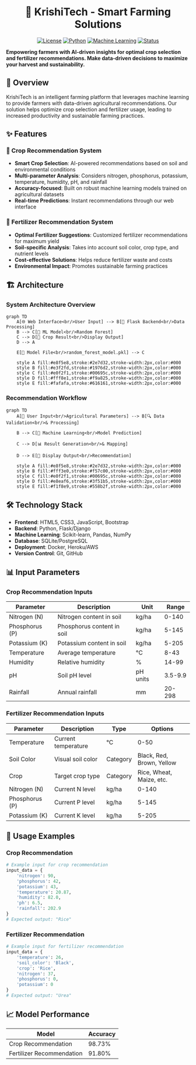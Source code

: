 <div align="center">
  <h1>🌾 KrishiTech - Smart Farming Solutions</h1>
</div>




<div align="center">
  

[![License](https://img.shields.io/badge/License-MIT-blue.svg)](LICENSE)
[![Python](https://img.shields.io/badge/Python-3.8+-green.svg)](https://python.org)
[![Machine Learning](https://img.shields.io/badge/ML-TensorFlow-orange.svg)](https://tensorflow.org)
[![Status](https://img.shields.io/badge/Status-Active-success.svg)]()

</div>

**Empowering farmers with AI-driven insights for optimal crop selection and fertilizer recommendations. Make data-driven decisions to maximize your harvest and sustainability.**




## 🚀 Overview

KrishiTech is an intelligent farming platform that leverages machine learning to provide farmers with data-driven agricultural recommendations. Our solution helps optimize crop selection and fertilizer usage, leading to increased productivity and sustainable farming practices.

## ✨ Features

### 🌱 Crop Recommendation System
- **Smart Crop Selection**: AI-powered recommendations based on soil and environmental conditions
- **Multi-parameter Analysis**: Considers nitrogen, phosphorus, potassium, temperature, humidity, pH, and rainfall
- **Accuracy-focused**: Built on robust machine learning models trained on agricultural datasets
- **Real-time Predictions**: Instant recommendations through our web interface

### 🧪 Fertilizer Recommendation System
- **Optimal Fertilizer Suggestions**: Customized fertilizer recommendations for maximum yield
- **Soil-specific Analysis**: Takes into account soil color, crop type, and nutrient levels
- **Cost-effective Solutions**: Helps reduce fertilizer waste and costs
- **Environmental Impact**: Promotes sustainable farming practices

## 🏗️ Architecture

### System Architecture Overview

```mermaid
graph TD
    A[🌐 Web Interface<br/>User Input] --> B[🔧 Flask Backend<br/>Data Processing]
    B --> C[🤖 ML Model<br/>Random Forest]
    C --> D[🌱 Crop Result<br/>Display Output]
    D --> A
    
    E[💾 Model File<br/>random_forest_model.pkl] --> C
    
    style A fill:#e8f5e8,stroke:#2e7d32,stroke-width:2px,color:#000
    style B fill:#e3f2fd,stroke:#1976d2,stroke-width:2px,color:#000
    style C fill:#e0f2f1,stroke:#00695c,stroke-width:2px,color:#000
    style D fill:#fff8e1,stroke:#f9a825,stroke-width:2px,color:#000
    style E fill:#fafafa,stroke:#616161,stroke-width:2px,color:#000
```

### Recommendation Workflow

```mermaid
graph TD
    A[📝 User Input<br/>Agricultural Parameters] --> B[🔍 Data Validation<br/>& Processing]
    
    B --> C[🤖 Machine Learning<br/>Model Prediction]
    
    C --> D[📊 Result Generation<br/>& Mapping]
    
    D --> E[📱 Display Output<br/>Recommendation]
    
    style A fill:#e8f5e8,stroke:#2e7d32,stroke-width:2px,color:#000
    style B fill:#fff3e0,stroke:#f57c00,stroke-width:2px,color:#000
    style C fill:#e0f2f1,stroke:#00695c,stroke-width:2px,color:#000
    style D fill:#e8eaf6,stroke:#3f51b5,stroke-width:2px,color:#000
    style E fill:#f1f8e9,stroke:#558b2f,stroke-width:2px,color:#000
```

## 🛠️ Technology Stack

- **Frontend**: HTML5, CSS3, JavaScript, Bootstrap
- **Backend**: Python, Flask/Django
- **Machine Learning**: Scikit-learn, Pandas, NumPy
- **Database**: SQLite/PostgreSQL
- **Deployment**: Docker, Heroku/AWS
- **Version Control**: Git, GitHub

## 📊 Input Parameters

### Crop Recommendation Inputs
| Parameter | Description | Unit | Range |
|-----------|-------------|------|-------|
| Nitrogen (N) | Nitrogen content in soil | kg/ha | 0-140 |
| Phosphorus (P) | Phosphorus content in soil | kg/ha | 5-145 |
| Potassium (K) | Potassium content in soil | kg/ha | 5-205 |
| Temperature | Average temperature | °C | 8-43 |
| Humidity | Relative humidity | % | 14-99 |
| pH | Soil pH level | pH units | 3.5-9.9 |
| Rainfall | Annual rainfall | mm | 20-298 |

### Fertilizer Recommendation Inputs
| Parameter | Description | Type | Options |
|-----------|-------------|------|---------|
| Temperature | Current temperature | °C | 0-50 |
| Soil Color | Visual soil color | Category | Black, Red, Brown, Yellow |
| Crop | Target crop type | Category | Rice, Wheat, Maize, etc. |
| Nitrogen (N) | Current N level | kg/ha | 0-140 |
| Phosphorus (P) | Current P level | kg/ha | 5-145 |
| Potassium (K) | Current K level | kg/ha | 5-205 |

## 🎯 Usage Examples

### Crop Recommendation
```python
# Example input for crop recommendation
input_data = {
    'nitrogen': 90,
    'phosphorus': 42,
    'potassium': 43,
    'temperature': 20.87,
    'humidity': 82.0,
    'ph': 6.5,
    'rainfall': 202.9
}
# Expected output: "Rice"
```

### Fertilizer Recommendation
```python
# Example input for fertilizer recommendation
input_data = {
    'temperature': 26,
    'soil_color': 'Black',
    'crop': 'Rice',
    'nitrogen': 37,
    'phosphorus': 0,
    'potassium': 0
}
# Expected output: "Urea"
```

## 📈 Model Performance

| Model | Accuracy | 
|-------|----------|
| Crop Recommendation | 98.73% | 
| Fertilizer Recommendation | 91.80% | 








